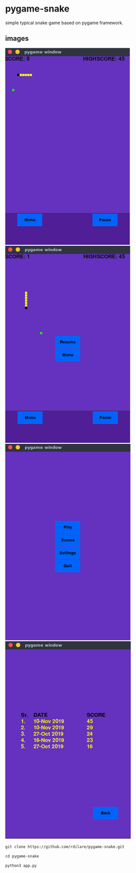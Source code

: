 # pygame-snake
simple typical snake game based on pygame framework.



## images

![GitHub Logo](/images/gamePlay.png)  ![GitHub Logo](/images/pauseMenu.png)
![GitHub Logo](/images/mainMenu.png)  ![GitHub Logo](/images/score.png)



```
git clone https://github.com/rdilare/pygame-snake.git
```

```
cd pygame-snake
```

```
python3 app.py
```
